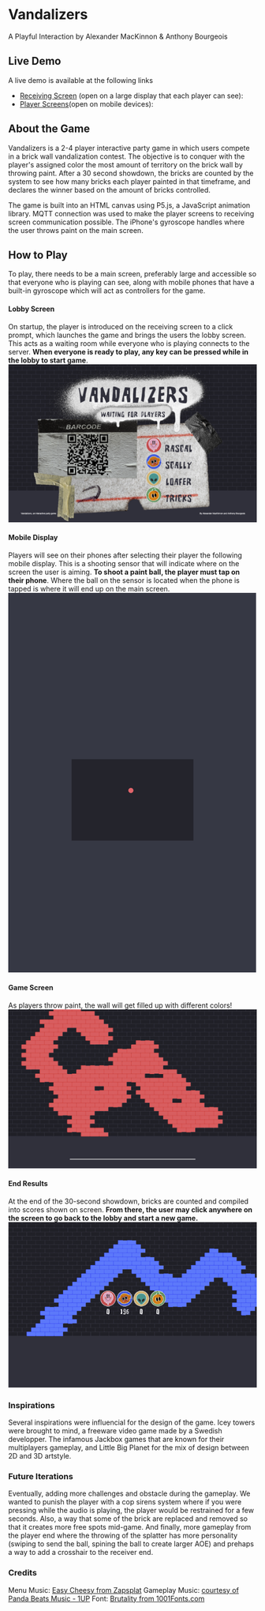 # Vandalizers

A Playful Interaction
by Alexander MacKinnon & Anthony Bourgeois

## Live Demo

A live demo is available at the following links

- [Receiving Screen](https://vandalizers.mackinnonmedia.com/receiver/) (open on a large display that each player can see):
- [Player Screens](https://vandalizers.mackinnonmedia.com/player)(open on mobile devices):

## About the Game

Vandalizers is a 2-4 player interactive party game in which users compete in a brick wall vandalization contest. The objective is to conquer with the player's assigned color the most amount of territory on the brick wall by throwing paint. After a 30 second showdown, the bricks are counted by the system to see how many bricks each player painted in that timeframe, and declares the winner based on the amount of bricks controlled.

The game is built into an HTML canvas using P5.js, a JavaScript animation library. MQTT connection was used to make the player screens to receiving screen communication possible. The iPhone's gyroscope handles where the user throws paint on the main screen.

## How to Play

To play, there needs to be a main screen, preferably large and accessible so that everyone who is playing can see, along with mobile phones that have a built-in gyroscope which will act as controllers for the game.

#### Lobby Screen

On startup, the player is introduced on the receiving screen to a click prompt, which launches the game and brings the users the lobby screen. This acts as a waiting room while everyone who is playing connects to the server. **When everyone is ready to play, any key can be pressed while in the lobby to start game**.
![Intro Screen](assets/readme/readme01.png)

#### Mobile Display

Players will see on their phones after selecting their player the following mobile display. This is a shooting sensor that will indicate where on the screen the user is aiming. **To shoot a paint ball, the player must tap on their phone**. Where the ball on the sensor is located when the phone is tapped is where it will end up on the main screen.
![Mobile Display](assets/readme/readme02.png)

#### Game Screen

As players throw paint, the wall will get filled up with different colors!
![In-Game Screen](assets/readme/readme03.png)

#### End Results

At the end of the 30-second showdown, bricks are counted and compiled into scores shown on screen. **From there, the user may click anywhere on the screen to go back to the lobby and start a new game.**
![End Results](assets/readme/readme04.png)

### Inspirations

Several inspirations were influencial for the design of the game. Icey towers were brought to mind, a freeware video game made by a Swedish developper. The infamous Jackbox games that are known for their multiplayers gameplay, and Little Big Planet for the mix of design between 2D and 3D artstyle. 

### Future Iterations

Eventually, adding more challenges and obstacle during the gameplay. We wanted to punish the player with a cop sirens system where if you were pressing while the audio is playing, the player would be restrained for a few seconds. Also, a way that some of the brick are replaced and removed so that it creates more free spots mid-game. And finally, more gameplay from the player end where the throwing of the splatter has more personality (swiping to send the ball, spining the ball to create larger AOE) and prehaps a way to add a crosshair to the receiver end. 

### Credits

Menu Music: [Easy Cheesy from Zapsplat](https://www.zapsplat.com/music/easy-cheesy-fun-up-tempo-funky-retro-action-arcade-game-music-great-for-menu-or-pause-sections/ "Easy Cheesy link title")
Gameplay Music: [courtesy of Panda Beats Music - 1UP](https://pandabeatsmusic.com/ "Link to panda beats music website")
Font: [Brutality from 1001Fonts.com](https://www.1001fonts.com/brutality-font.html "Link to Brutality font")